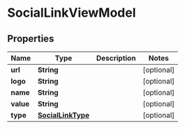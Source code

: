 # SocialLinkViewModel

## Properties
Name | Type | Description | Notes
------------ | ------------- | ------------- | -------------
**url** | **String** |  |  [optional]
**logo** | **String** |  |  [optional]
**name** | **String** |  |  [optional]
**value** | **String** |  |  [optional]
**type** | [**SocialLinkType**](SocialLinkType.md) |  |  [optional]

